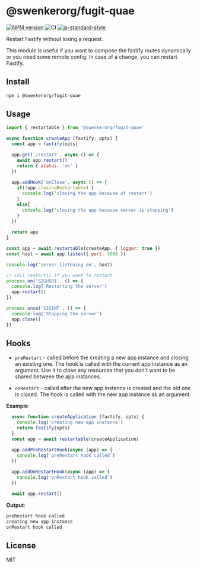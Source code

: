 # @swenkerorg/fugit-quae

[![NPM version](https://img.shields.io/npm/v/@swenkerorg/fugit-quae.svg?style=flat)](https://www.npmjs.com/package/@swenkerorg/fugit-quae)
![CI](https://github.com/swenkerorg/fugit-quae/workflows/CI/badge.svg)
[![js-standard-style](https://img.shields.io/badge/code%20style-standard-brightgreen.svg?style=flat)](https://standardjs.com/)

Restart Fastify without losing a request.

This module is useful if you want to compose the
fastify routes dynamically or you need some remote
config. In case of a change, you can restart Fastify.

## Install

```bash
npm i @swenkerorg/fugit-quae
```

## Usage

```js
import { restartable } from '@swenkerorg/fugit-quae'

async function createApp (fastify, opts) {
  const app = fastify(opts)

  app.get('/restart', async () => {
    await app.restart()
    return { status: 'ok' }
  })
  
  app.addHook('onClose', async () => {
    if(!app.closingRestartable) {
      console.log('closing the app because of restart')
    }
    else{
      console.log('closing the app because server is stopping')
    }
  })
  
  return app
}

const app = await restartable(createApp, { logger: true })
const host = await app.listen({ port: 3000 })

console.log('server listening on', host)

// call restart() if you want to restart
process.on('SIGUSR1', () => {
  console.log('Restarting the server')
  app.restart()
})

process.once('SIGINT', () => {
  console.log('Stopping the server')
  app.close()
})

```

## Hooks

- `preRestart` - called before the creating a new app instance and closing an
existing one. The hook is called with the current app instance as an argument.
Use it to close any resources that you don't want to be shared between the
app instances.

- `onRestart` - called after the new app instance is created and the old one
is closed. The hook is called with the new app instance as an argument.

**Example**:

```js
  async function createApplication (fastify, opts) {
    console.log('creating new app instance')
    return fastify(opts)
  }
  const app = await restartable(createApplication)

  app.addPreRestartHook(async (app) => {
    console.log('preRestart hook called')
  })
  
  app.addOnRestartHook(async (app) => {
    console.log('onRestart hook called')
  })

  await app.restart()
```

**Output**:

```bash
preRestart hook called
creating new app instance
onRestart hook called
```

## License

MIT
